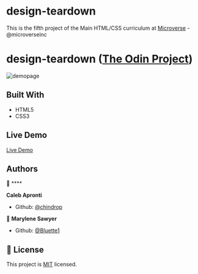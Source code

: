 # design-teardown

This is the fifth project of the Main HTML/CSS curriculum at [Microverse](https:www.microverse.org/) - @microverseinc

# design-teardown ([The Odin Project](https://www.theodinproject.com/courses/html5-and-css3/lessons/design-teardown))


![demopage]()

## Built With

- HTML5 
- CSS3

## Live Demo

[Live Demo]()

## Authors

👤 ****

**Caleb Apronti**

- Github: [@chindrop](https://github.com/chindrop)

👤 **Marylene Sawyer**
- Github: [@Bluette1](https://github.com/Bluette1)

## 📝 License

This project is [MIT](https://opensource.org/licenses/MIT) licensed.